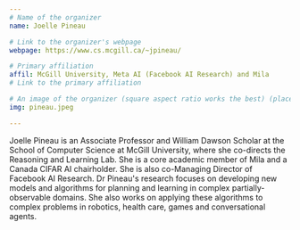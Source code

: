 ```yaml
---
# Name of the organizer
name: Joelle Pineau

# Link to the organizer's webpage
webpage: https://www.cs.mcgill.ca/~jpineau/

# Primary affiliation
affil: McGill University, Meta AI (Facebook AI Research) and Mila 
# Link to the primary affiliation

# An image of the organizer (square aspect ratio works the best) (place in the `assets/img/organizers` directory)
img: pineau.jpeg

---
```


Joelle Pineau is an Associate Professor and William Dawson Scholar at the School of Computer Science at McGill University, where she co-directs the Reasoning and Learning Lab. She is a core academic member of Mila and a Canada CIFAR AI chairholder. She is also co-Managing Director of Facebook AI Research. Dr Pineau's research focuses on developing new models and algorithms for planning and learning in complex partially-observable domains. She also works on applying these algorithms to complex problems in robotics, health care, games and conversational agents.